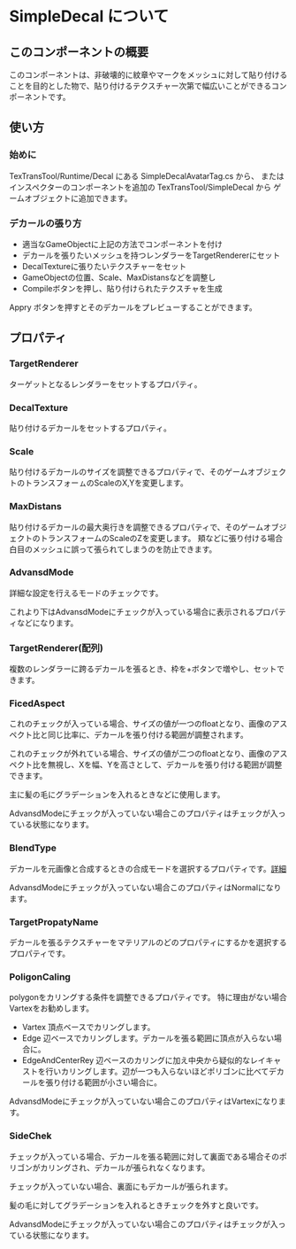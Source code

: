# SimpleDecal について

## このコンポーネントの概要

このコンポーネントは、非破壊的に紋章やマークをメッシュに対して貼り付けることを目的とした物で、貼り付けるテクスチャー次第で幅広いことができるコンポーネントです。

## 使い方

### 始めに

TexTransTool/Runtime/Decal にある SimpleDecalAvatarTag.cs から、
またはインスペクターのコンポーネントを追加の TexTransTool/SimpleDecal から
ゲームオブジェクトに追加できます。

### デカールの張り方

 - 適当なGameObjectに上記の方法でコンポーネントを付け
 - デカールを張りたいメッシュを持つレンダラーをTargetRendererにセット
 - DecalTextureに張りたいテクスチャーをセット
 - GameObjectの位置、Scale、MaxDistansなどを調整し
 - Compileボタンを押し、貼り付けられたテクスチャを生成

Appry ボタンを押すとそのデカールをプレビューすることができます。

## プロパティ

### TargetRenderer

ターゲットとなるレンダラーをセットするプロパティ。

### DecalTexture

貼り付けるデカールをセットするプロパティ。

### Scale

貼り付けるデカールのサイズを調整できるプロパティで、そのゲームオブジェクトのトランスフォーㇺのScaleのX,Yを変更します。

### MaxDistans

貼り付けるデカールの最大奥行きを調整できるプロパティで、そのゲームオブジェクトのトランスフォームのScaleのZを変更します。
頬などに張り付ける場合白目のメッシュに誤って張られてしまうのを防止できます。

### AdvansdMode

詳細な設定を行えるモードのチェックです。

これより下はAdvansdModeにチェックが入っている場合に表示されるプロパティなどになります。

### TargetRenderer(配列)

複数のレンダラーに跨るデカールを張るとき、枠を+ボタンで増やし、セットできます。

### FicedAspect

これのチェックが入っている場合、サイズの値が一つのfloatとなり、画像のアスペクト比と同じ比率に、デカールを張り付ける範囲が調整されます。

これのチェックが外れている場合、サイズの値が二つのfloatとなり、画像のアスペクト比を無視し、Xを幅、Yを高さとして、デカールを張り付ける範囲が調整できます。

主に髪の毛にグラデーションを入れるときなどに使用します。

AdvansdModeにチェックが入っていない場合このプロパティはチェックが入っている状態になります。

### BlendType

デカールを元画像と合成するときの合成モードを選択するプロパティです。[詳細](BlendType.md)

AdvansdModeにチェックが入っていない場合このプロパティはNormalになります。

### TargetPropatyName

デカールを張るテクスチャーをマテリアルのどのプロパティにするかを選択するプロパティです。

### PoligonCaling

polygonをカリングする条件を調整できるプロパティです。
特に理由がない場合Vartexをお勧めします。

 - Vartex 頂点ベースでカリングします。
 - Edge 辺ベースでカリングします。デカールを張る範囲に頂点が入らない場合に。
 - EdgeAndCenterRey 辺ベースのカリングに加え中央から疑似的なレイキャストを行いカリングします。辺が一つも入らないほどポリゴンに比べてデカールを張り付ける範囲が小さい場合に。

AdvansdModeにチェックが入っていない場合このプロパティはVartexになります。

### SideChek
チェックが入っている場合、デカールを張る範囲に対して裏面である場合そのポリゴンがカリングされ、デカールが張られなくなります。

チェックが入っていない場合、裏面にもデカールが張られます。

髪の毛に対してグラデーションを入れるときチェックを外すと良いです。

AdvansdModeにチェックが入っていない場合このプロパティはチェックが入っている状態になります。
